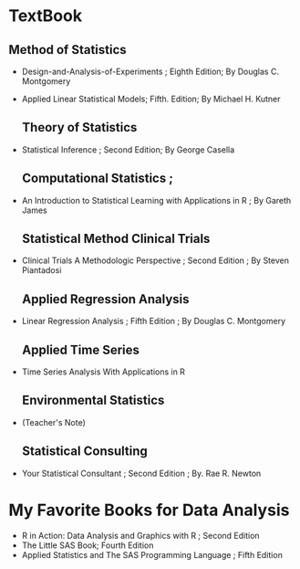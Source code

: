 # TextBook
  ## Method of Statistics
*  Design-and-Analysis-of-Experiments ;  Eighth Edition; By Douglas C. Montgomery
* Applied Linear Statistical Models;  Fifth. Edition; By Michael H. Kutner

  ## Theory of Statistics
* Statistical Inference ; Second Edition; By George Casella

  ## Computational Statistics ; 
* An Introduction to Statistical Learning with Applications in R ; By Gareth James

  ## Statistical Method Clinical Trials
* Clinical Trials A Methodologic Perspective ; Second Edition ; By Steven Piantadosi

  ## Applied Regression Analysis 
* Linear Regression Analysis ; Fifth Edition ; By Douglas C. Montgomery

  ## Applied Time Series
* Time Series Analysis With Applications in R

  ## Environmental Statistics
* (Teacher's Note)

  ## Statistical Consulting
* Your Statistical Consultant ; Second Edition ; By. Rae R. Newton

# My Favorite Books for Data Analysis
* R in Action: Data Analysis and Graphics with R ; Second Edition
* The Little SAS Book; Fourth Edition
* Applied Statistics and The SAS Programming Language ; Fifth Edition
